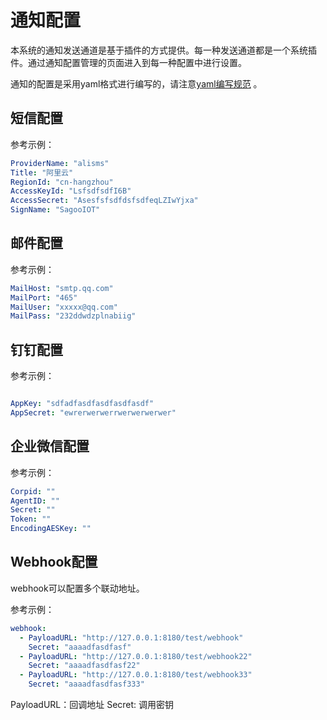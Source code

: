 # 通知配置

本系统的通知发送通道是基于插件的方式提供。每一种发送通道都是一个系统插件。通过通知配置管理的页面进入到每一种配置中进行设置。

通知的配置是采用yaml格式进行编写的，请注意[yaml编写规范](/guide/other/yaml.html) 。


## 短信配置

参考示例：

```yaml
ProviderName: "alisms"
Title: "阿里云"
RegionId: "cn-hangzhou"
AccessKeyId: "LsfsdfsdfI6B"
AccessSecret: "AsesfsfsdfdsfsdfeqLZIwYjxa"
SignName: "SagooIOT"
```


## 邮件配置

参考示例：

```yaml
MailHost: "smtp.qq.com"
MailPort: "465"
MailUser: "xxxxx@qq.com"
MailPass: "232ddwdzplnabiig"
```

## 钉钉配置

参考示例：
```yaml

AppKey: "sdfadfasdfasdfasdfasdf"
AppSecret: "ewrerwerwerrwerwerwerwer"

```

## 企业微信配置

参考示例：

```yaml
Corpid: ""
AgentID: ""
Secret: ""
Token: ""
EncodingAESKey: ""

```


## Webhook配置

webhook可以配置多个联动地址。

参考示例：

```yaml
webhook:
  - PayloadURL: "http://127.0.0.1:8180/test/webhook"
    Secret: "aaaadfasdfasf"
  - PayloadURL: "http://127.0.0.1:8180/test/webhook22"
    Secret: "aaaadfasdfasf22"
  - PayloadURL: "http://127.0.0.1:8180/test/webhook33"
    Secret: "aaaadfasdfasf333"
```

PayloadURL：回调地址
Secret: 调用密钥
